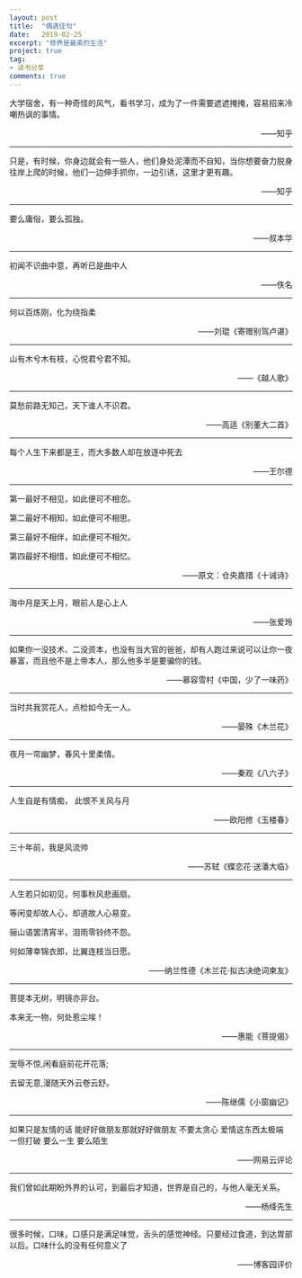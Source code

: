 ```yaml
---
layout: post
title:  "偶遇佳句"
date:   2019-02-25
excerpt: "修养是最美的生活"
project: true
tag:
- 读书分享
comments: true
---
```


<div>
<p>大学宿舍，有一种奇怪的风气，看书学习，成为了一件需要遮遮掩掩，容易招来冷嘲热讽的事情。</p>
<p style="text-align:right;">——知乎</p>
<hr/>
</div>

<div>
<p>只是，有时候，你身边就会有一些人，他们身处泥潭而不自知，当你想要奋力脱身往岸上爬的时候，他们一边伸手抓你，一边引诱，这里才更有趣。</p>
<p style="text-align:right;">——知乎</p>
<hr/>
</div>

<div>
<p>要么庸俗，要么孤独。</p>
<p style="text-align:right;">——叔本华</p>
<hr/>
</div>

<div>
<p>初闻不识曲中意，再听已是曲中人</p>
<p style="text-align:right;">——佚名</p>
<hr/>
</div>

<div>
<p>何以百炼刚，化为绕指柔</p>
<p style="text-align:right;">——刘琨《寄赠别驾卢谌》</p>
<hr/>
</div>

<div>
<p>山有木兮木有枝，心悦君兮君不知。</p>
<p style="text-align:right;">——《越人歌》</p>
<hr/>
</div>

<div>
<p>莫愁前路无知己，天下谁人不识君。</p>
<p style="text-align:right;">——高适《别董大二首》</p>
<hr/>
</div>

<div>
<p>每个人生下来都是王，而大多数人却在放逐中死去</p>
<p style="text-align:right;">——王尔德</p>
<hr/>
</div>

<div>
<p>第一最好不相见，如此便可不相恋。</p>
<p>第二最好不相知，如此便可不相思。</p>
<p>第三最好不相伴，如此便可不相欠。</p>
<p>第四最好不相惜，如此便可不相忆。</p>
<p style="text-align:right;">——原文：仓央嘉措《十诫诗》</p>
<hr/>
</div>

<div>
<p>海中月是天上月，眼前人是心上人</p>
<p style="text-align:right;">——张爱玲</p>
<hr/>
</div>

<div>
<p>如果你一没技术、二没资本，也没有当大官的爸爸，却有人跑过来说可以让你一夜暴富，而且他不是上帝本人，那么他多半是要骗你的钱。</p>
<p style="text-align:right;">——慕容雪村《中国，少了一味药》</p>
 <hr/> 
</div>

<div>
<p>当时共我赏花人，点检如今无一人。</p>
<p style="text-align:right;">——晏殊《木兰花》</p>
 <hr/> 
</div>

<div>
<p>夜月一帘幽梦，春风十里柔情。</p>
<p style="text-align:right;">——秦观《八六子》</p>
 <hr/> 
</div>


<div>
<p>人生自是有情痴， 此恨不关风与月</p>
<p style="text-align:right;">——欧阳修《玉楼春》</p>
 <hr/> 
</div>

<div>
<p>三十年前，我是风流帅</p>
<p style="text-align:right;">——苏轼《蝶恋花·送潘大临》</p>
 <hr/> 
</div>

<div>
<p>人生若只如初见，何事秋风悲画扇。</p>
<p>等闲变却故人心，却道故人心易变。</p>
<p>骊山语罢清宵半，泪雨零铃终不怨。</p>
<p>何如薄幸锦衣郎，比翼连枝当日愿。</p>
<p style="text-align:right;">——纳兰性德《木兰花·拟古决绝词柬友》</p>
 <hr/> 
</div>

<div>
<p>菩提本无树，明镜亦非台。</p>
<p>本来无一物，何处惹尘埃！</p>
<p style="text-align:right;">——惠能《菩提偈》</p>
 <hr/> 
</div>

<div>
<p>宠辱不惊,闲看庭前花开花落;</p>
<p>去留无意,漫随天外云卷云舒。</p>
<p style="text-align:right;">——陈继儒《小窗幽记》</p>
 <hr/> 
</div>

<div>
<p>如果只是友情的话 能好好做朋友那就好好做朋友 不要太贪心 爱情这东西太极端 一但打破 要么一生 要么陌生</p>
<p style="text-align:right;">——网易云评论</p>
 <hr/>
</div>

<div>
<p>我们曾如此期盼外界的认可，到最后才知道，世界是自己的，与他人毫无关系。</p>
<p style="text-align:right;">——杨绛先生</p>
<hr/>
</div>

<div>
<p>很多时候，口味，口感只是满足味觉，舌头的感觉神经。只要经过食道，到达胃部以后。口味什么的没有任何意义了</p>
<p style="text-align:right;">——博客园评价</p>
<!-- <hr/> -->
</div>






